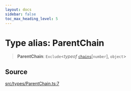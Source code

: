 ```yaml
---
layout: docs
sidebar: false
toc_max_heading_level: 5
---
```


# Type alias: ParentChain

> **ParentChain**: `Exclude`\<*typeof* [`chains`](../../../chains/variables/chains.md)\[`number`\], `object`\>

## Source

[src/types/ParentChain.ts:7](https://github.com/anegg0/arbitrum-orbit-sdk/blob/b24cbe9cd68eb30d18566196d2c909bd4086db10/src/types/ParentChain.ts#L7)
